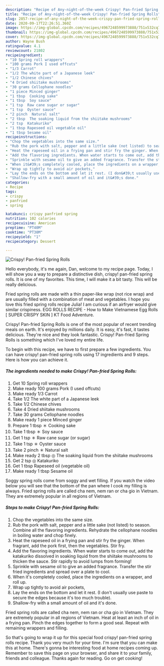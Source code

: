 ```yaml
---
description: "Recipe of Any-night-of-the-week Crispy! Pan-fried Spring Rolls"
title: "Recipe of Any-night-of-the-week Crispy! Pan-fried Spring Rolls"
slug: 2857-recipe-of-any-night-of-the-week-crispy-pan-fried-spring-rolls
date: 2020-09-17T22:26:51.360Z
image: https://img-global.cpcdn.com/recipes/4967248599973888/751x532cq70/crispy-pan-fried-spring-rolls-recipe-main-photo.jpg
thumbnail: https://img-global.cpcdn.com/recipes/4967248599973888/751x532cq70/crispy-pan-fried-spring-rolls-recipe-main-photo.jpg
cover: https://img-global.cpcdn.com/recipes/4967248599973888/751x532cq70/crispy-pan-fried-spring-rolls-recipe-main-photo.jpg
author: Wayne Bush
ratingvalue: 4.1
reviewcount: 21802
recipeingredient:
- "10 Spring roll wrappers"
- "100 grams Pork I used offcuts"
- "1/3 Carrot"
- "1/2 The white part of a Japanese leek"
- "1/2 Chinese chives"
- "4 Dried shiitake mushrooms"
- "30 grams Cellophane noodles"
- "1 piece Minced ginger"
- "1 tbsp  Cooking sake"
- "1 tbsp  Soy sauce"
- "1 tsp  Raw cane sugar or sugar"
- "1 tsp  Oyster sauce"
- "2 pinch  Natural salt"
- "2 tbsp  The soaking liquid from the shiitake mushrooms"
- "2 tsp  Katakuriko"
- "1 tbsp Rapeseed oil vegetable oil"
- "1 tbsp Sesame oil"
recipeinstructions:
- "Chop the vegetables into the same size."
- "Rub the pork with salt, pepper and a little sake (not listed) to season. Combine all the flavoring ingredients. Rehydrate the cellophane noodles in boiling water and chop finely."
- "Heat the rapeseed oil in a frying pan and stir fry the ginger. When fragrant, add the pork first, then the vegetables. Stir fry."
- "Add the flavoring ingredients. When water starts to come out, add the katakuriko dissolved in soaking liquid from the shiitake mushrooms to thicken the sauce. Stir rapidly to avoid lumps from forming!"
- "Sprinkle with sesame oil to give an added fragrance. Transfer the stir fried ingredients and spread over a plate to cool."
- "When it&#39;s completely cooled, place the ingredients on a wrapper, and roll up."
- "Wrap up tightly to avoid air pockets,"
- "Lay the ends on the bottom and let it rest. (I don&#39;t usually use paste to secure the edges because it&#39;s too much trouble)."
- "Shallow-fry with a small amount of oil and it&#39;s done."
categories:
- Recipe
tags:
- crispy
- panfried
- spring

katakunci: crispy panfried spring 
nutrition: 102 calories
recipecuisine: American
preptime: "PT40M"
cooktime: "PT30M"
recipeyield: "1"
recipecategory: Dessert

---
```



![Crispy! Pan-fried Spring Rolls](https://img-global.cpcdn.com/recipes/4967248599973888/751x532cq70/crispy-pan-fried-spring-rolls-recipe-main-photo.jpg)

Hello everybody, it's me again, Dan, welcome to my recipe page. Today, I will show you a way to prepare a distinctive dish, crispy! pan-fried spring rolls. It is one of my favorites. This time, I will make it a bit tasty. This will be really delicious.

Fried spring rolls are made with a thin paper-like wrap (not rice wrap) and are usually filled with a combination of meat and vegetables. I hope you love this fried spring rolls recipe Julia! I am curious if an airfryer would give similar crispiness. EGG ROLLS RECIPE - How to Make Vietnamese Egg Rolls [ SUPER CRISPY SKIN ] KT Food Adventure.

Crispy! Pan-fried Spring Rolls is one of the most popular of recent trending meals on earth. It's enjoyed by millions daily. It is easy, it's fast, it tastes delicious. They're nice and they look fantastic. Crispy! Pan-fried Spring Rolls is something which I've loved my entire life.


To begin with this recipe, we have to first prepare a few ingredients. You can have crispy! pan-fried spring rolls using 17 ingredients and 9 steps. Here is how you can achieve it.

<!--inarticleads1-->

##### The ingredients needed to make Crispy! Pan-fried Spring Rolls:

1. Get 10 Spring roll wrappers
1. Make ready 100 grams Pork (I used offcuts)
1. Make ready 1/3 Carrot
1. Take 1/2 The white part of a Japanese leek
1. Take 1/2 Chinese chives
1. Take 4 Dried shiitake mushrooms
1. Take 30 grams Cellophane noodles
1. Make ready 1 piece Minced ginger
1. Prepare 1 tbsp ＊ Cooking sake
1. Take 1 tbsp ＊ Soy sauce
1. Get 1 tsp ＊ Raw cane sugar (or sugar)
1. Take 1 tsp ＊ Oyster sauce
1. Take 2 pinch ＊ Natural salt
1. Make ready 2 tbsp ◎ The soaking liquid from the shiitake mushrooms
1. Get 2 tsp ◎ Katakuriko
1. Get 1 tbsp Rapeseed oil (vegetable oil)
1. Make ready 1 tbsp Sesame oil


Soggy spring rolls come from soggy and wet filling. If you watch the video below you will see that the bottom of the pan where I cook my filling is always. Fried spring rolls are called cha nem, nem ran or cha gio in Vietnam. They are extremely popular in all regions of Vietnam. 

<!--inarticleads2-->

##### Steps to make Crispy! Pan-fried Spring Rolls:

1. Chop the vegetables into the same size.
1. Rub the pork with salt, pepper and a little sake (not listed) to season. Combine all the flavoring ingredients. Rehydrate the cellophane noodles in boiling water and chop finely.
1. Heat the rapeseed oil in a frying pan and stir fry the ginger. When fragrant, add the pork first, then the vegetables. Stir fry.
1. Add the flavoring ingredients. When water starts to come out, add the katakuriko dissolved in soaking liquid from the shiitake mushrooms to thicken the sauce. Stir rapidly to avoid lumps from forming!
1. Sprinkle with sesame oil to give an added fragrance. Transfer the stir fried ingredients and spread over a plate to cool.
1. When it&#39;s completely cooled, place the ingredients on a wrapper, and roll up.
1. Wrap up tightly to avoid air pockets,
1. Lay the ends on the bottom and let it rest. (I don&#39;t usually use paste to secure the edges because it&#39;s too much trouble).
1. Shallow-fry with a small amount of oil and it&#39;s done.


Fried spring rolls are called cha nem, nem ran or cha gio in Vietnam. They are extremely popular in all regions of Vietnam. Heat at least an inch of oil in a frying pan. Pinch the edges together to form a good seal. Repeat with remaining wrappers and filling. 

So that's going to wrap it up for this special food crispy! pan-fried spring rolls recipe. Thank you very much for your time. I'm sure that you can make this at home. There's gonna be interesting food at home recipes coming up. Remember to save this page on your browser, and share it to your family, friends and colleague. Thanks again for reading. Go on get cooking!
